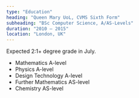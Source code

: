 ```yaml
---
type: "Education"
heading: "Queen Mary UoL, CVMS Sixth Form"
subheading: "BSc Computer Science, A/AS-Levels"
duration: "2010 – 2015"
location: "London, UK"
---
```


Expected 2:1+ degree grade in July.

* Mathematics A-level
* Physics A-level
* Design Technology A-level
* Further Mathematics AS-level
* Chemistry AS-level
